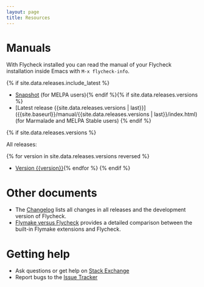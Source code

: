 ```yaml
---
layout: page
title: Resources
---
```


Manuals
=======

With Flycheck installed you can read the manual of your Flycheck installation
inside Emacs with `M-x flycheck-info`.

{% if site.data.releases.include_latest %}
- [Snapshot]({{site.baseurl}}/manual/latest/index.html) (for MELPA users){% endif %}{% if site.data.releases.versions %}
- [Latest release {{site.data.releases.versions | last}}]({{site.baseurl}}/manual/{{site.data.releases.versions | last}}/index.html) (for
Marmalade and MELPA Stable users)
{% endif %}

{% if site.data.releases.versions %}

All releases:

{% for version in site.data.releases.versions reversed %}
- [Version {{version}}]({{site.baseurl}}/manual/{{version}}/index.html){% endfor %}
{% endif %}

Other documents
===============

- The [Changelog]({{site.baseurl}}/changes.html) lists all changes in all
  releases and the development version of Flycheck.
- [Flymake versus Flycheck]({{site.baseurl}}/flycheck-versus-flymake.html)
  provides a detailed comparison between the built-in Flymake extensions and
  Flycheck.

Getting help
============

- Ask questions or get help on
  [Stack Exchange](https://emacs.stackexchange.com/questions/tagged/flycheck)
- Report bugs to the
  [Issue Tracker](https://github.com/flycheck/flycheck/issues)
